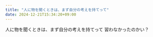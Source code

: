 ```yaml
---
title: "人に物を聞くときは、まず自分の考えを持てって"
date: 2024-12-21T15:34:20+09:00
---
```

人に物を聞くときは、まず自分の考えを持てって
習わなかったのかい？

